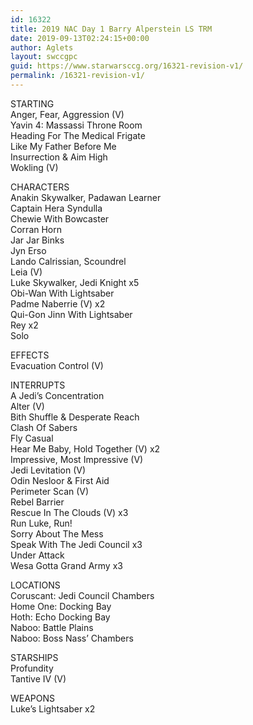 ```yaml
---
id: 16322
title: 2019 NAC Day 1 Barry Alperstein LS TRM
date: 2019-09-13T02:24:15+00:00
author: Aglets
layout: swccgpc
guid: https://www.starwarsccg.org/16321-revision-v1/
permalink: /16321-revision-v1/
---
```

STARTING  
Anger, Fear, Aggression (V)  
Yavin 4: Massassi Throne Room  
Heading For The Medical Frigate  
Like My Father Before Me  
Insurrection & Aim High  
Wokling (V)

CHARACTERS  
Anakin Skywalker, Padawan Learner  
Captain Hera Syndulla  
Chewie With Bowcaster  
Corran Horn  
Jar Jar Binks  
Jyn Erso  
Lando Calrissian, Scoundrel  
Leia (V)  
Luke Skywalker, Jedi Knight x5  
Obi-Wan With Lightsaber  
Padme Naberrie (V) x2  
Qui-Gon Jinn With Lightsaber  
Rey x2  
Solo

EFFECTS  
Evacuation Control (V)

INTERRUPTS  
A Jedi&#8217;s Concentration  
Alter (V)  
Bith Shuffle & Desperate Reach  
Clash Of Sabers  
Fly Casual  
Hear Me Baby, Hold Together (V) x2  
Impressive, Most Impressive (V)  
Jedi Levitation (V)  
Odin Nesloor & First Aid  
Perimeter Scan (V)  
Rebel Barrier  
Rescue In The Clouds (V) x3  
Run Luke, Run!  
Sorry About The Mess  
Speak With The Jedi Council x3  
Under Attack  
Wesa Gotta Grand Army x3

LOCATIONS  
Coruscant: Jedi Council Chambers  
Home One: Docking Bay  
Hoth: Echo Docking Bay  
Naboo: Battle Plains  
Naboo: Boss Nass&#8217; Chambers

STARSHIPS  
Profundity  
Tantive IV (V)

WEAPONS  
Luke&#8217;s Lightsaber x2